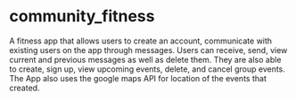 # community_fitness

A fitness app that allows users to create an account, communicate with existing users on the app through messages. Users can receive, send, view current and previous messages as well as delete them. They are also able to create, sign up, view upcoming events, delete, and cancel group events. The App also uses the google maps API for location of the events that created.

